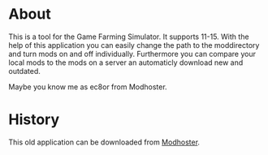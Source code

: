 # About
This is a tool for the Game Farming Simulator. It supports 11-15. With the help of this application you can easily change the path to the moddirectory and turn mods on and off individually. Furthermore you can compare your local mods to the mods on a server an automaticly download new and outdated.

Maybe you know me as ec8or from Modhoster.

# History
This old application can be downloaded from [Modhoster](http://www.modhoster.com/mods/mod-commander).


